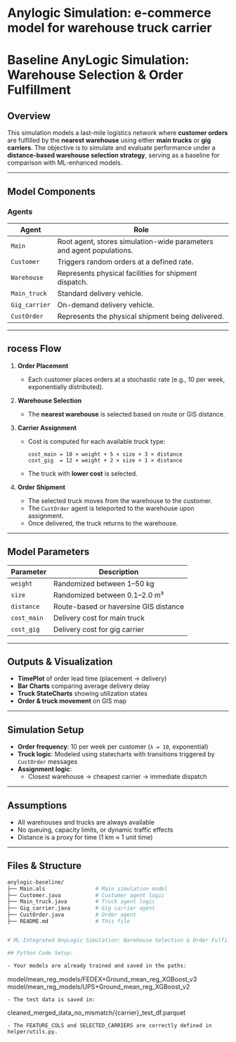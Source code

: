 # Anylogic Simulation: e-commerce model for warehouse truck carrier

# Baseline AnyLogic Simulation: Warehouse Selection & Order Fulfillment

## Overview

This simulation models a last-mile logistics network where **customer orders** are fulfilled by the **nearest warehouse** using either **main trucks** or **gig carriers**. The objective is to simulate and evaluate performance under a **distance-based warehouse selection strategy**, serving as a baseline for comparison with ML-enhanced models.

---

## Model Components

### Agents

| Agent        | Role                                                                 |
|--------------|----------------------------------------------------------------------|
| `Main`       | Root agent, stores simulation-wide parameters and agent populations. |
| `Customer`   | Triggers random orders at a defined rate.                             |
| `Warehouse`  | Represents physical facilities for shipment dispatch.                 |
| `Main_truck` | Standard delivery vehicle.                                            |
| `Gig_carrier`| On-demand delivery vehicle.                                           |
| `CustOrder`  | Represents the physical shipment being delivered.                     |

---

## rocess Flow

1. **Order Placement**  
   - Each customer places orders at a stochastic rate (e.g., 10 per week, exponentially distributed).

2. **Warehouse Selection**  
   - The **nearest warehouse** is selected based on route or GIS distance.

3. **Carrier Assignment**  
   - Cost is computed for each available truck type:
     ```
     cost_main = 10 × weight + 5 × size + 3 × distance
     cost_gig  = 12 × weight + 2 × size + 1 × distance
     ```
   - The truck with **lower cost** is selected.

4. **Order Shipment**
   - The selected truck moves from the warehouse to the customer.
   - The `CustOrder` agent is teleported to the warehouse upon assignment.
   - Once delivered, the truck returns to the warehouse.

---

## Model Parameters

| Parameter       | Description                             |
|----------------|-----------------------------------------|
| `weight`        | Randomized between 1–50 kg              |
| `size`          | Randomized between 0.1–2.0 m³           |
| `distance`      | Route-based or haversine GIS distance   |
| `cost_main`     | Delivery cost for main truck            |
| `cost_gig`      | Delivery cost for gig carrier           |

---

## Outputs & Visualization

- **TimePlot** of order lead time (placement → delivery)
- **Bar Charts** comparing average delivery delay
- **Truck StateCharts** showing utilization states
- **Order & truck movement** on GIS map

---

## Simulation Setup

- **Order frequency**: 10 per week per customer (`λ = 10`, exponential)
- **Truck logic**: Modeled using statecharts with transitions triggered by `CustOrder` messages
- **Assignment logic**:  
  - Closest warehouse → cheapest carrier → immediate dispatch

---

## Assumptions

- All warehouses and trucks are always available
- No queuing, capacity limits, or dynamic traffic effects
- Distance is a proxy for time (1 km ≈ 1 unit time)


---

## Files & Structure

```bash
anylogic-baseline/
├── Main.als                # Main simulation model
├── Customer.java           # Customer agent logic
├── Main_truck.java         # Truck agent logic
├── Gig_carrier.java        # Gig carrier agent
├── CustOrder.java          # Order agent
├── README.md               # This file


# ML-Integrated AnyLogic Simulation: Warehouse Selection & Order Fulfillment

## Python Code Setup:

- Your models are already trained and saved in the paths:
```
model/mean_reg_models/FEDEX+Ground_mean_reg_XGBoost_v3
model/mean_reg_models/UPS+Ground_mean_reg_XGBoost_v2
```
- The test data is saved in:
```
cleaned_merged_data_no_mismatch/{carrier}_test_df.parquet
```
- The FEATURE_COLS and SELECTED_CARRIERS are correctly defined in helper/utils.py.
